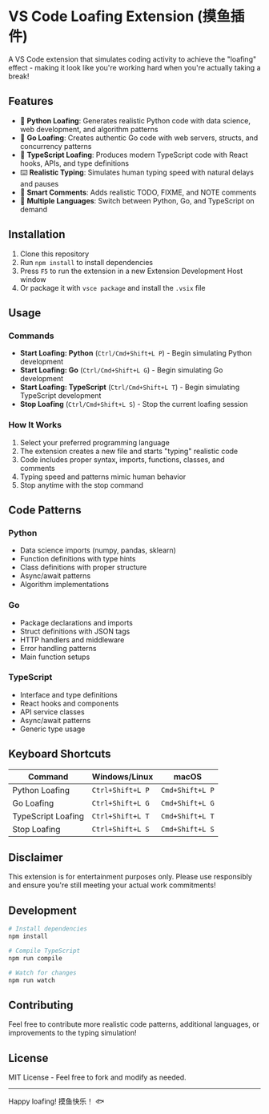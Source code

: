 # VS Code Loafing Extension (摸鱼插件)

A VS Code extension that simulates coding activity to achieve the "loafing" effect - making it look like you're working hard when you're actually taking a break! 

## Features

- 🐍 **Python Loafing**: Generates realistic Python code with data science, web development, and algorithm patterns
- 🐹 **Go Loafing**: Creates authentic Go code with web servers, structs, and concurrency patterns  
- 📘 **TypeScript Loafing**: Produces modern TypeScript code with React hooks, APIs, and type definitions
- ⌨️ **Realistic Typing**: Simulates human typing speed with natural delays and pauses
- 💬 **Smart Comments**: Adds realistic TODO, FIXME, and NOTE comments
- 🎯 **Multiple Languages**: Switch between Python, Go, and TypeScript on demand

## Installation

1. Clone this repository
2. Run `npm install` to install dependencies
3. Press `F5` to run the extension in a new Extension Development Host window
4. Or package it with `vsce package` and install the `.vsix` file

## Usage

### Commands

- **Start Loafing: Python** (`Ctrl/Cmd+Shift+L P`) - Begin simulating Python development
- **Start Loafing: Go** (`Ctrl/Cmd+Shift+L G`) - Begin simulating Go development  
- **Start Loafing: TypeScript** (`Ctrl/Cmd+Shift+L T`) - Begin simulating TypeScript development
- **Stop Loafing** (`Ctrl/Cmd+Shift+L S`) - Stop the current loafing session

### How It Works

1. Select your preferred programming language
2. The extension creates a new file and starts "typing" realistic code
3. Code includes proper syntax, imports, functions, classes, and comments
4. Typing speed and patterns mimic human behavior
5. Stop anytime with the stop command

## Code Patterns

### Python
- Data science imports (numpy, pandas, sklearn)
- Function definitions with type hints
- Class definitions with proper structure
- Async/await patterns
- Algorithm implementations

### Go
- Package declarations and imports
- Struct definitions with JSON tags
- HTTP handlers and middleware
- Error handling patterns
- Main function setups

### TypeScript
- Interface and type definitions
- React hooks and components
- API service classes
- Async/await patterns
- Generic type usage

## Keyboard Shortcuts

| Command | Windows/Linux | macOS |
|---------|---------------|-------|
| Python Loafing | `Ctrl+Shift+L P` | `Cmd+Shift+L P` |
| Go Loafing | `Ctrl+Shift+L G` | `Cmd+Shift+L G` |
| TypeScript Loafing | `Ctrl+Shift+L T` | `Cmd+Shift+L T` |
| Stop Loafing | `Ctrl+Shift+L S` | `Cmd+Shift+L S` |

## Disclaimer

This extension is for entertainment purposes only. Please use responsibly and ensure you're still meeting your actual work commitments! 

## Development

```bash
# Install dependencies
npm install

# Compile TypeScript
npm run compile

# Watch for changes
npm run watch
```

## Contributing

Feel free to contribute more realistic code patterns, additional languages, or improvements to the typing simulation!

## License

MIT License - Feel free to fork and modify as needed.

---

Happy loafing! 摸鱼快乐！ 🐟 
